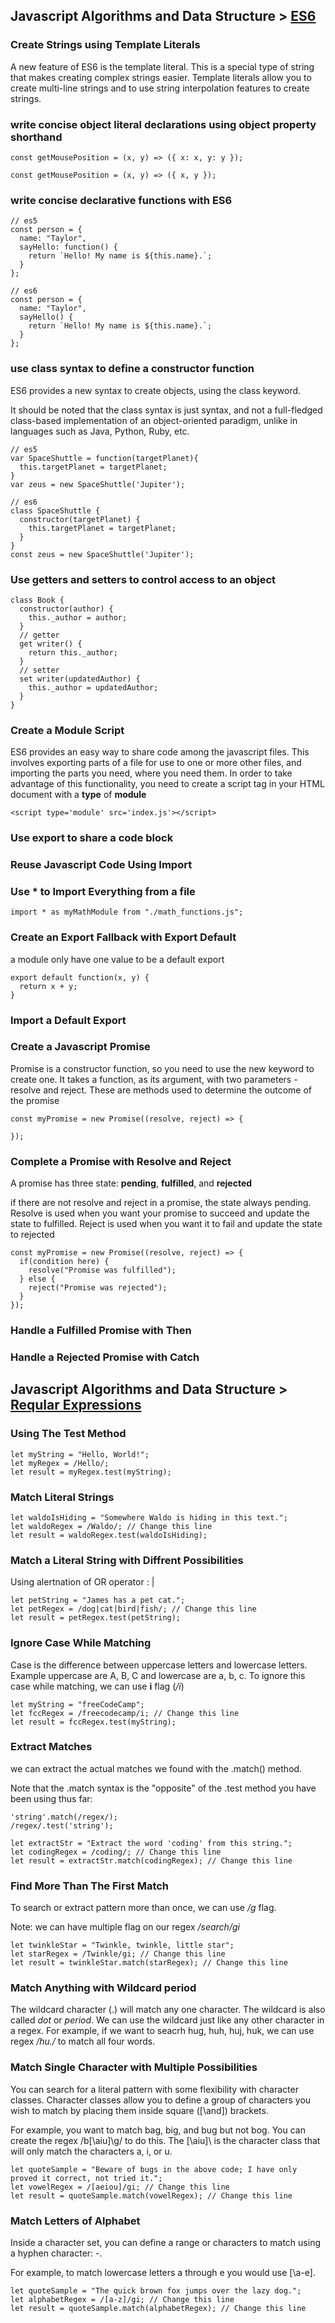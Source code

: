## Javascript Algorithms and Data Structure > [ES6](https://www.freecodecamp.org/learn/javascript-algorithms-and-data-structures/es6)

### Create Strings using Template Literals

A new feature of ES6 is the template literal. This is a special type of string that makes creating complex strings easier.
Template literals allow you to create multi-line strings and to use string interpolation features to create strings.

### write concise object literal declarations using object property shorthand
```
const getMousePosition = (x, y) => ({ x: x, y: y });

const getMousePosition = (x, y) => ({ x, y });
```

### write concise declarative functions with ES6

```
// es5
const person = {
  name: "Taylor",
  sayHello: function() {
    return `Hello! My name is ${this.name}.`;
  }
};

// es6
const person = {
  name: "Taylor",
  sayHello() {
    return `Hello! My name is ${this.name}.`;
  }
};
```

### use class syntax to define a constructor function

ES6 provides a new syntax to create objects, using the class keyword.

It should be noted that the class syntax is just syntax, and not a full-fledged class-based implementation of an object-oriented paradigm, unlike in languages such as Java, Python, Ruby, etc.

```
// es5
var SpaceShuttle = function(targetPlanet){
  this.targetPlanet = targetPlanet;
}
var zeus = new SpaceShuttle('Jupiter');

// es6
class SpaceShuttle {
  constructor(targetPlanet) {
    this.targetPlanet = targetPlanet;
  }
}
const zeus = new SpaceShuttle('Jupiter');
```

### Use getters and setters to control access to an object

```
class Book {
  constructor(author) {
    this._author = author;
  }
  // getter
  get writer() {
    return this._author;
  }
  // setter
  set writer(updatedAuthor) {
    this._author = updatedAuthor;
  }
}
```

### Create a Module Script

ES6 provides an easy way to share code among the javascript files. This involves exporting parts of a file for use to one or more other files, and importing the parts you need, where you need them. In order to take advantage of this functionality, you need to create a script tag in your HTML document with a **type** of **module**

```
<script type='module' src='index.js'></script>
```

### Use export to share a code block

### Reuse Javascript Code Using Import

### Use * to Import Everything from a file

```
import * as myMathModule from "./math_functions.js";
```

### Create an Export Fallback with Export Default

a module only have one value to be a default export

```
export default function(x, y) {
  return x + y;
}
```

### Import a Default Export

### Create a Javascript Promise

Promise is a constructor function, so you need to use the new keyword to create one. It takes a function, as its argument, with two parameters - resolve and reject. These are methods used to determine the outcome of the promise

```
const myPromise = new Promise((resolve, reject) => {

});
```

### Complete a Promise with Resolve and Reject

A promise has three state: **pending**, **fulfilled**, and **rejected**

if there are not resolve and reject in a promise, the state always pending. Resolve is used when you want your promise to succeed and update the state to fulfilled. Reject is used when you want it to fail and update the state to rejected

```
const myPromise = new Promise((resolve, reject) => {
  if(condition here) {
    resolve("Promise was fulfilled");
  } else {
    reject("Promise was rejected");
  }
});
```

### Handle a Fulfilled Promise with Then

### Handle a Rejected Promise with Catch


## Javascript Algorithms and Data Structure > [Reqular Expressions](https://www.freecodecamp.org/learn/javascript-algorithms-and-data-structures/regular-expressions)

### Using The Test Method

```
let myString = "Hello, World!";
let myRegex = /Hello/;
let result = myRegex.test(myString);
```

### Match Literal Strings

```
let waldoIsHiding = "Somewhere Waldo is hiding in this text.";
let waldoRegex = /Waldo/; // Change this line
let result = waldoRegex.test(waldoIsHiding);
```

### Match a Literal String with Diffrent Possibilities

Using alertnation of OR operator : |

```
let petString = "James has a pet cat.";
let petRegex = /dog|cat|bird|fish/; // Change this line
let result = petRegex.test(petString);
```

### Ignore Case While Matching

Case is the difference between uppercase letters and lowercase letters. Example uppercase are A, B, C and lowercase are a, b, c. To ignore this case while matching, we can use **i** flag (*/i*)

```
let myString = "freeCodeCamp";
let fccRegex = /freecodecamp/i; // Change this line
let result = fccRegex.test(myString);
```

### Extract Matches

we can extract the actual matches we found with the .match() method.

Note that the .match syntax is the "opposite" of the .test method you have been using thus far:

```
'string'.match(/regex/);
/regex/.test('string');
```

```
let extractStr = "Extract the word 'coding' from this string.";
let codingRegex = /coding/; // Change this line
let result = extractStr.match(codingRegex); // Change this line
```

### Find More Than The First Match

To search or extract pattern more than once, we can use */g* flag. 

Note: we can have multiple flag on our regex */search/gi*

```
let twinkleStar = "Twinkle, twinkle, little star";
let starRegex = /Twinkle/gi; // Change this line
let result = twinkleStar.match(starRegex); // Change this line
```

### Match Anything with Wildcard period

The wildcard character (.) will match any one character. The wildcard is also called *dot* or *period*. We can use the wildcard just like any other character in a regex. For example, if we want to seacrh hug, huh, huj, huk, we can use regex */hu./* to match all four words.

### Match Single Character with Multiple Possibilities

You can search for a literal pattern with some flexibility with character classes. Character classes allow you to define a group of characters you wish to match by placing them inside square (\[\and\]\) brackets.

For example, you want to match bag, big, and bug but not bog. You can create the regex /b\[\aiu\]\g/ to do this. The \[\aiu\]\ is the character class that will only match the characters a, i, or u.

```
let quoteSample = "Beware of bugs in the above code; I have only proved it correct, not tried it.";
let vowelRegex = /[aeiou]/gi; // Change this line
let result = quoteSample.match(vowelRegex); // Change this line
```

### Match Letters of Alphabet

Inside a character set, you can define a range or characters to match using a hyphen character: -.

For example, to match lowercase letters a through e you would use \[\a-e\]\.

```
let quoteSample = "The quick brown fox jumps over the lazy dog.";
let alphabetRegex = /[a-z]/gi; // Change this line
let result = quoteSample.match(alphabetRegex); // Change this line
```


